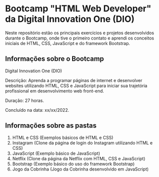 # Bootcamp "HTML Web Developer" da Digital Innovation One (DIO)
Neste repositório estão os principais exercícios e projetos desenvolvidos durante o Bootcamp, onde tive o primeiro contato e aprendi os conceitos iniciais de HTML, CSS, JavaScript e do framework Bootstrap.
## Informações sobre o Bootcamp
Digital Innovation One (DIO)

Descrição: Aprenda a programar páginas de internet e desenvolver websites utilizando HTML, CSS e JavaScript para iniciar sua trajetória profissional em desenvolvimento web front-end.

Duração: 27 horas.

Concluído na data: xx/xx/2022.
## Informações sobre as pastas
1. HTML e CSS (Exemplos básicos de HTML e CSS)
2. Instagram (Clone da página de login do Instagram utilizando HTML e CSS)
3. JavaScript (Exemplo básico de JavaScript)
4. Netflix (Clone da página da Netflix com HTML, CSS e JavaScript)
5. Bootstrap (Exemplo básico do uso do framework Bootstrap)
6. Jogo da Cobrinha (Jogo da Cobrinha desenvolvido em JavaScript)

